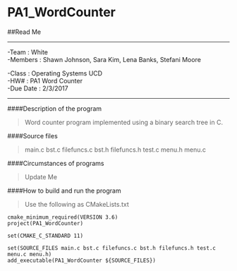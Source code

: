 # PA1_WordCounter
##Read Me
_____
-Team      :  White     
-Members   :  Shawn Johnson, Sara Kim, 
              Lena Banks, Stefani Moore
              
-Class     :  Operating Systems UCD           
-HW#       :  PA1 Word Counter               
-Due Date  :  2/3/2017
****
####Description of the program

>Word counter program implemented using a binary search tree in C.

####Source files

>main.c bst.c filefuncs.c bst.h filefuncs.h test.c menu.h menu.c

####Circumstances of programs

>Update Me

####How to build and run the program

>Use the following as CMakeLists.txt

    cmake_minimum_required(VERSION 3.6)
    project(PA1_WordCounter)

    set(CMAKE_C_STANDARD 11)

    set(SOURCE_FILES main.c bst.c filefuncs.c bst.h filefuncs.h test.c menu.c menu.h)
    add_executable(PA1_WordCounter ${SOURCE_FILES})


